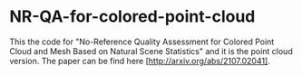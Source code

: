 # NR-QA-for-colored-point-cloud
This the code for "No-Reference Quality Assessment for Colored Point Cloud and Mesh Based on Natural Scene Statistics" and it is the point cloud version.
The paper can be find here [http://arxiv.org/abs/2107.02041].
